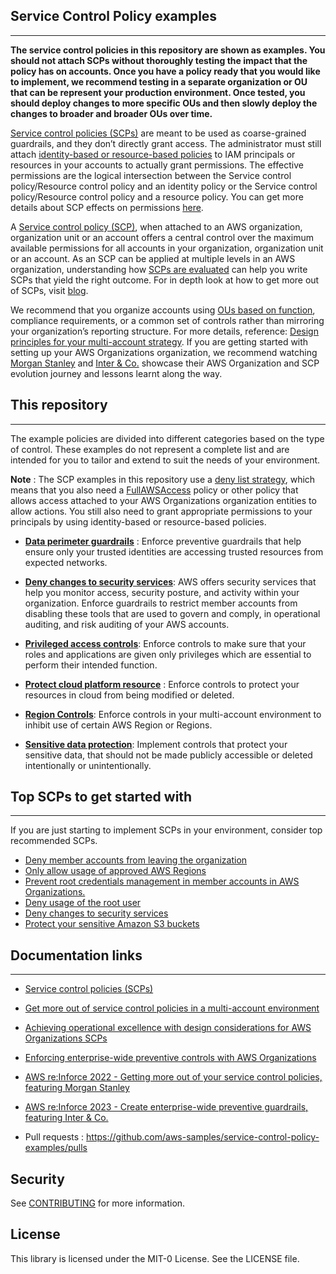 ## Service Control Policy examples
------------------------------------------------------------------------------

**The service control policies in this repository are shown as examples. You should not attach SCPs without thoroughly testing the impact that the policy has on accounts. Once you have a policy ready that you would like to implement, we recommend testing in a separate organization or OU that can be represent your production environment. Once tested, you should deploy changes to more specific OUs and then slowly deploy the changes to broader and broader OUs over time.**

[Service control policies (SCPs)](https://docs.aws.amazon.com/organizations/latest/userguide/orgs_manage_policies_scps.html) are meant to be used as coarse-grained guardrails, and they don’t directly grant access. The administrator must still attach [identity-based or resource-based policies](https://docs.aws.amazon.com/IAM/latest/UserGuide/access_policies_identity-vs-resource.html) to IAM principals or resources in your accounts to actually grant permissions. The effective permissions are the logical intersection between the Service control policy/Resource control policy and an identity policy or the Service control policy/Resource control policy and a resource policy. You can get more details about SCP effects on permissions [here](https://docs.aws.amazon.com/organizations/latest/userguide/orgs_manage_policies_scps.html#scp-effects-on-permissions).

A [Service control policy (SCP)](https://docs.aws.amazon.com/organizations/latest/userguide/orgs_manage_policies_scps.html), when attached to an AWS organization, organization unit or an account offers a central control over the maximum available permissions for all accounts in your organization, organization unit or an account. As an SCP can be applied at multiple levels in an AWS organization, understanding how [SCPs are evaluated](https://docs.aws.amazon.com/organizations/latest/userguide/orgs_manage_policies_scps_evaluation.html) can help you write SCPs that yield the right outcome. For in depth look at how to get more out of SCPs, visit [blog](https://aws.amazon.com/blogs/security/get-more-out-of-service-control-policies-in-a-multi-account-environment/).

We recommend that you organize accounts using [OUs based on function](https://docs.aws.amazon.com/whitepapers/latest/organizing-your-aws-environment/benefits-of-using-ous.html#group-similar-accounts-based-on-function), compliance requirements, or a common set of controls rather than mirroring your organization’s reporting structure. For more details, reference: [Design principles for your multi-account strategy](https://docs.aws.amazon.com/whitepapers/latest/organizing-your-aws-environment/design-principles-for-your-multi-account-strategy.html). If you are getting started with setting up your AWS Organizations organization, we recommend watching [Morgan Stanley](https://youtu.be/KFphCnN8WJo?t=1592) and [Inter & Co.](https://www.youtube.com/watch?v=rP8AboiFAoQ&ab_channel=AWSEvents) showcase their AWS Organization and SCP evolution journey and lessons learnt along the way.

 


## This  repository
------------------------------------------------------------------------------
The example policies are divided into different categories based on the type of control. These examples do not represent a complete list and are intended for you to tailor and extend to suit the needs of your environment. 

**Note** : The SCP examples in this repository use a [deny list strategy](https://docs.aws.amazon.com/organizations/latest/userguide/orgs_manage_policies_scps_strategies.html#orgs_policies_denylist), which means that you also need a [FullAWSAccess](https://console.aws.amazon.com/organizations/?#/policies/p-FullAWSAccess) policy or other policy that allows access attached to your AWS Organizations organization entities to allow actions. You still also need to grant appropriate permissions to your principals by using identity-based or resource-based policies.

* **[Data perimeter guardrails](https://github.com/aws-samples/data-perimeter-policy-examples)** : Enforce preventive guardrails that help ensure only your trusted identities are accessing trusted resources from expected networks.

* **[Deny changes to security services](Deny-changes-to-security-services/Deny-changes-to-security-services.md)**: AWS offers security services that help you monitor access, security posture, and activity within your organization. Enforce guardrails to restrict member accounts from disabling these tools that are used to govern and comply, in operational auditing, and risk auditing of your AWS accounts. 

* **[Privileged access controls](Privileged-access-controls/Privileged-access-controls.md)**: Enforce controls to make sure that your roles and applications are given only privileges which are essential to perform their intended function.

* **[Protect cloud platform resource](Protect-cloud-platform-resource/Protect-cloud-platform-resource.md)** : Enforce controls to protect your resources in cloud from being modified or deleted. 

* **[Region Controls](Region-controls/Region-controls.md)**: Enforce controls in your multi-account environment to inhibit use of certain AWS Region or Regions.
  
* **[Sensitive data protection](Sensitive-data-protection/Sensitive-data-protection.md)**: Implement controls that protect your sensitive data, that should not be made publicly accessible or deleted intentionally or unintentionally.






## Top SCPs to get started with
------------------------------------------------------------------------------

If you are just starting to implement SCPs in your environment, consider top recommended SCPs. 

* [Deny member accounts from leaving the organization](https://docs.aws.amazon.com/organizations/latest/userguide/orgs_manage_policies_scps_examples_general.html#example-scp-leave-org) 
* [Only allow usage of approved AWS Regions](https://docs.aws.amazon.com/organizations/latest/userguide/orgs_manage_policies_scps_examples_general.html#example-scp-deny-region)
* [Prevent root credentials management in member accounts in AWS Organizations.](Privileged-access-controls/Prevent-root-credentials-management-in-member-accounts-in-AWS-Organizations.json) 
* [Deny usage of the root user](https://docs.aws.amazon.com/organizations/latest/userguide/orgs_manage_policies_scps_examples_general.html#example-scp-root-user)
* [Deny changes to security services](Deny-changes-to-security-services/Deny-changes-to-security-services.md)
* [Protect your sensitive Amazon S3 buckets](Sensitive-data-protection/Deny-users-from-deleting-Amazon-S3-Buckets-or-objects.json)

## Documentation links
------------------------------------------------------------------------------

* [Service control policies (SCPs)](https://docs.aws.amazon.com/organizations/latest/userguide/orgs_manage_policies_scps.html)

* [Get more out of service control policies in a multi-account environment](https://aws.amazon.com/blogs/security/get-more-out-of-service-control-policies-in-a-multi-account-environment/)

* [Achieving operational excellence with design considerations for AWS Organizations SCPs](https://aws.amazon.com/blogs/mt/achieving-operational-excellence-with-design-considerations-for-aws-organizations-scps/)

* [Enforcing enterprise-wide preventive controls with AWS Organizations](https://aws.amazon.com/blogs/mt/enforcing-enterprise-wide-preventive-controls-with-aws-organizations/)

* [AWS re:Inforce 2022 - Getting more out of your service control policies, featuring Morgan Stanley](https://www.youtube.com/watch?v=KFphCnN8WJo&t=1578s&ab_channel=AWSEvents)

* [AWS re:Inforce 2023 - Create enterprise-wide preventive guardrails, featuring Inter & Co.](https://www.youtube.com/watch?v=rP8AboiFAoQ&ab_channel=AWSEvents)

* Pull requests : https://github.com/aws-samples/service-control-policy-examples/pulls

## Security
See [CONTRIBUTING](CONTRIBUTING.md) for more information.

## License
This library is licensed under the MIT-0 License. See the LICENSE file.

